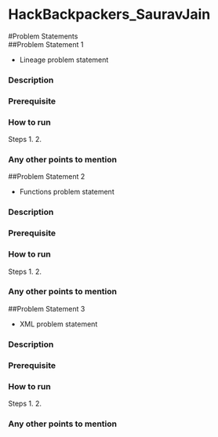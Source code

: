# HackBackpackers_SauravJain

#Problem Statements</br>
##Problem Statement 1
- Lineage problem statement
### Description
<Write some description for your solution>

### Prerequisite
<Write any prerequisites needed to run your solution>

### How to run
<Write steps to run your solution>
Steps
1.
2.

### Any other points to mention
<Any other points if you want to mention>


##Problem Statement 2 
- Functions problem statement
### Description
<Write some description for your solution>

### Prerequisite
<Write any prerequisites needed to run your solution>

### How to run
<Write steps to run your solution>
Steps
1.
2.

### Any other points to mention
<Any other points if you want to mention>

##Problem Statement 3 
- XML problem statement
### Description
<Write some description for your solution>

### Prerequisite
<Write any prerequisites needed to run your solution>

### How to run
<Write steps to run your solution>
Steps
1.
2.

### Any other points to mention
